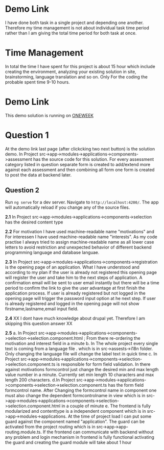 # Demo Link
I have done both task in a single project and depending one another. Therefore my time management is not about individual task time period rather than I am giving the total time period for both task at once.

# Time Management
In total the time I have spent for this project is about 15 hour which include creating the environment, analyzing your existing solution in site, brainstorming, language translation and so on. Only For the coding the probable spent time 9-10 hours.

# Demo Link
This demo solution is running on [ONEWEEK](https://hmfaisal.github.io/oneweek/)

# Question 1

At the demo link last page (after clickcking two next button) is the solution demo. 
In Project src->app->modules->applications->components->assessment has the source code for this solution.
For every assessment category listed in question separate form is created to add/extend more against each assessment and then combining all form one form is created to post the data at backend later.

## Question 2

Run `ng serve` for a dev server. Navigate to `http://localhost:4200/`. The app will automatically reload if you change any of the source files.

**2.1**
In Project src->app->modules->applications->components->selection has the desired content type

**2.2**
For motivation I have used machine-readable name "motivations" and For interessen I have used machine-readable name "interests". As my code practise I always tried to assign machine-readable name as all lower case letters to avoid restriction and unexpected behavior of different backend programming language and database languae.

**2.3**
In Project src->app->modules->applications->components->registration is the opening page of an application. What I have understood and according to my plan if the user is already not registered this opening page will register the user and take him to the next steps of application. A confirmation email will be sent to user email instantly but there will be a time period to confirm the link to give the user advantage at first finish the application process. If user is already registered but not logged in the opening page will trigger the password input option at he next step. If user is already registered and logged in the opening page will not show firstname,lastname,email input field.

**2.4**
XX I dont have much knowledge about drupal yet. Therefore I am skipping this question answer XX

**2.5**
a. In Project src->app->modules->applications->components->selection->selection.component.html ; From there re-ordering the motivation and interest field in a minute
b. In The whole project every single text is coming from a language file . which is in src->assests->i18n folder. Only changing the language file will change the label text in quick time
c. In Project src->app->modules->applications->components->selection->selection.component.ts is responsible for form field validation. In there against motivations formcontrol just change the desired min and max length value number in a minute. Currently set min length 10 characters and max length 200 characters.
d.In Project src->app->modules->applications->components->selection->selection.component.ts has the form field formcontrol name. After Changing the formcontrol name in component one must also change the dependent formcontrolname in view which is in src->app->modules->applications->components->selection->selection.component.html in a couple of minute
e. The frontend is fully modularized and contenttype is a independent component which is in src->app->modules->applications. At the time of project load I can put some guard against the component named "application". The guard can be activated from the project routing which is in src->app->app-routing.module.ts. If the frontend can communicate with backend without any problem and login mechanism in frontend is fully functional activating the guard and creating the guard module will take about 1 hour


